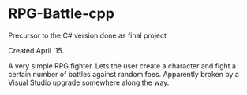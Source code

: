 # RPG-Battle-cpp
Precursor to the C# version done as final project

Created April '15.

A very simple RPG fighter. Lets the user create a character and fight a certain number of battles against random foes. Apparently broken by a Visual Studio upgrade somewhere along the way.
